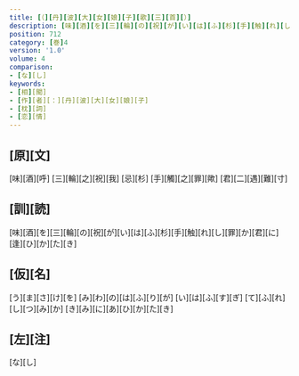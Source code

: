 ```yaml
---
title: [（][丹][波][大][女][娘][子][歌][三][首][）]
description: [味][酒][を][三][輪][の][祝][が][い][は][ふ][杉][手][触][れ][し][罪][か][君][に][逢][ひ][か][た][き]
position: 712
category: [巻]4
version: '1.0'
volume: 4
comparison:
- [な][し]
keywords:
- [相][聞]
- [作][者][：][丹][波][大][女][娘][子]
- [枕][詞]
- [恋][情]
---
```


## [原][文]

[味][酒][呼] [三][輪][之][祝][我] [忌][杉] [手][觸][之][罪][歟] [君][二][遇][難][寸]

## [訓][読]

[味][酒][を][三][輪][の][祝][が][い][は][ふ][杉][手][触][れ][し][罪][か][君][に][逢][ひ][か][た][き]

## [仮][名]

[う][ま][さ][け][を] [み][わ][の][は][ふ][り][が] [い][は][ふ][す][ぎ] [て][ふ][れ][し][つ][み][か] [き][み][に][あ][ひ][か][た][き]

## [左][注]

[な][し]
